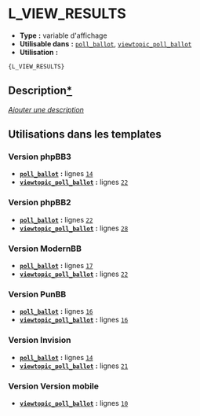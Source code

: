 # L_VIEW_RESULTS
* __Type__ __:__ variable d'affichage
* __Utilisable dans__ __:__ [`poll_ballot`](../tpl/poll_ballot.md#readme), [`viewtopic_poll_ballot`](../tpl/viewtopic_poll_ballot.md#readme)
* __Utilisation__ __:__

```smarty
{L_VIEW_RESULTS}
```

## Description[*](https://fa-tvars.appspot.com/var/L_VIEW_RESULTS)
[*Ajouter une description*](https://fa-tvars.appspot.com/var/L_VIEW_RESULTS)

## Utilisations dans les templates

### Version phpBB3
* __[`poll_ballot`](../tpl/poll_ballot.md#readme)__ __:__ lignes [`14`](../src/prosilver/poll_ballot.tpl#L14)
* __[`viewtopic_poll_ballot`](../tpl/viewtopic_poll_ballot.md#readme)__ __:__ lignes [`22`](../src/prosilver/viewtopic_poll_ballot.tpl#L22)

### Version phpBB2
* __[`poll_ballot`](../tpl/poll_ballot.md#readme)__ __:__ lignes [`22`](../src/subsilver/poll_ballot.tpl#L22)
* __[`viewtopic_poll_ballot`](../tpl/viewtopic_poll_ballot.md#readme)__ __:__ lignes [`28`](../src/subsilver/viewtopic_poll_ballot.tpl#L28)

### Version ModernBB
* __[`poll_ballot`](../tpl/poll_ballot.md#readme)__ __:__ lignes [`17`](../src/modernbb/poll_ballot.tpl#L17)
* __[`viewtopic_poll_ballot`](../tpl/viewtopic_poll_ballot.md#readme)__ __:__ lignes [`22`](../src/modernbb/viewtopic_poll_ballot.tpl#L22)

### Version PunBB
* __[`poll_ballot`](../tpl/poll_ballot.md#readme)__ __:__ lignes [`16`](../src/punbb/poll_ballot.tpl#L16)
* __[`viewtopic_poll_ballot`](../tpl/viewtopic_poll_ballot.md#readme)__ __:__ lignes [`16`](../src/punbb/viewtopic_poll_ballot.tpl#L16)

### Version Invision
* __[`poll_ballot`](../tpl/poll_ballot.md#readme)__ __:__ lignes [`14`](../src/invision/poll_ballot.tpl#L14)
* __[`viewtopic_poll_ballot`](../tpl/viewtopic_poll_ballot.md#readme)__ __:__ lignes [`21`](../src/invision/viewtopic_poll_ballot.tpl#L21)

### Version Version mobile
* __[`viewtopic_poll_ballot`](../tpl/viewtopic_poll_ballot.md#readme)__ __:__ lignes [`10`](../src/mobile/viewtopic_poll_ballot.tpl#L10)

